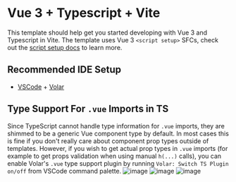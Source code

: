# Vue 3 + Typescript + Vite

This template should help get you started developing with Vue 3 and Typescript in Vite. The template uses Vue 3 `<script setup>` SFCs, check out the [script setup docs](https://v3.vuejs.org/api/sfc-script-setup.html#sfc-script-setup) to learn more.

## Recommended IDE Setup

- [VSCode](https://code.visualstudio.com/) + [Volar](https://marketplace.visualstudio.com/items?itemName=johnsoncodehk.volar)

## Type Support For `.vue` Imports in TS

Since TypeScript cannot handle type information for `.vue` imports, they are shimmed to be a generic Vue component type by default. In most cases this is fine if you don't really care about component prop types outside of templates. However, if you wish to get actual prop types in `.vue` imports (for example to get props validation when using manual `h(...)` calls), you can enable Volar's `.vue` type support plugin by running `Volar: Switch TS Plugin on/off` from VSCode command palette.
![image](https://user-images.githubusercontent.com/91511075/148640873-34e338d5-8ae9-46da-bd9e-5c38ce5b3107.png)
![image](https://user-images.githubusercontent.com/91511075/150359750-96aafb14-acd0-46f8-b2bd-77537d439704.png)
![image](https://user-images.githubusercontent.com/91511075/150360227-276ea596-fcb3-4a9c-bc15-3af67a452b5c.png)

